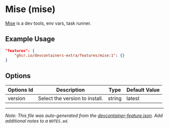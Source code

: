 
# Mise (mise)

[Mise](https://mise.jdx.dev/) is a dev tools, env vars, task runner.

## Example Usage

```json
"features": {
    "ghcr.io/devcontainers-extra/features/mise:1": {}
}
```

## Options

| Options Id | Description                    | Type   | Default Value |
| ---------- | ------------------------------ | ------ | ------------- |
| version    | Select the version to install. | string | latest        |

---

_Note: This file was auto-generated from the [devcontainer-feature.json](devcontainer-feature.json).  Add additional notes to a `NOTES.md`._
